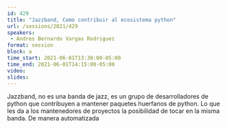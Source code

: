 ```yaml
---
id: 429
title: "Jazzband, Como contribuir al ecosistema python"
url: /sessions/2021/429
speakers:
 - Andres Bernardo Vargas Rodriguez
format: session
block: a
time_start: 2021-06-01T13:30:00-05:00
time_end: 2021-06-01T14:15:00-05:00
video:
slides:
---
```


Jazzband, no es una banda de jazz, es un grupo de desarrolladores de python que contribuyen a mantener paquetes huerfanos de python. Lo que les da a los mantenedores de proyectos la posibilidad de tocar en la misma banda. De manera automatizada
